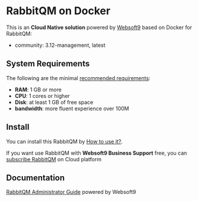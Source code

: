 # RabbitQM on Docker  

This is an **Cloud Native solution** powered by [Websoft9](https://www.websoft9.com) based on Docker for RabbitQM:

 - community:  3.12-management, latest


## System Requirements

The following are the minimal [recommended requirements](https://github.com/rabbitmq/docker#recommended-system-requirements):

* **RAM**: 1 GB or more
* **CPU**: 1 cores or higher
* **Disk**: at least 1 GB of free space
* **bandwidth**: more fluent experience over 100M  

## Install

You can install this RabbitQM by [How to use it?](https://github.com/Websoft9/docker-library#how-to-use-it).   

If you want use RabbitQM with **Websoft9 Business Support** free, you can [subscribe RabbitQM](https://www.websoft9.com/apps) on Cloud platform

## Documentation

[RabbitQM Administrator Guide](https://support.websoft9.com/docs/rabbitmq) powered by Websoft9